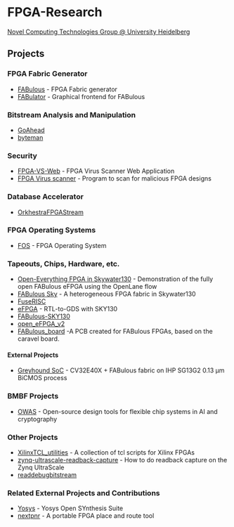 # FPGA-Research

[Novel Computing Technologies Group @ University Heidelberg](https://www.ziti.uni-heidelberg.de/de/forschung/nct.html)

## Projects

### FPGA Fabric Generator
- [FABulous](https://github.com/FPGA-Research/FABulous) - FPGA Fabric generator
- [FABulator](https://github.com/FPGA-Research/FABulator) - Graphical frontend for FABulous

### Bitstream Analysis and Manipulation
- [GoAhead](https://github.com/FPGA-Research/GoAhead)
- [byteman](https://github.com/FPGA-Research/byteman)

### Security
- [FPGA-VS-Web](https://github.com/FPGA-Research/FPGA-VS-Web) - FPGA Virus Scanner Web Application
- [FPGA Virus scanner](https://github.com/FPGA-Research/FPGAVirusScanne) - Program to scan for malicious FPGA designs

### Database Accelerator
- [OrkhestraFPGAStream](https://github.com/FPGA-Research/OrkhestraFPGAStream)

### FPGA Operating Systems
- [FOS](https://github.com/FPGA-Research/fos) - FPGA Operating System

### Tapeouts, Chips, Hardware, etc. 
- [Open-Everything FPGA in Skywater130](https://github.com/FPGA-Research/open_eFPGA_v2) - Demonstration of the fully open FABulous eFPGA using the OpenLane flow
- [FABulous Sky](https://github.com/FPGA-Research/FABulous-Sky---a-heterogeneous-FPGA-fabric-in-Skywater130) - A heterogeneous FPGA fabric in Skywater130
- [FuseRISC](https://github.com/FPGA-Research/fuserisc)
- [eFPGA](https://github.com/FPGA-Research/eFPGA---RTL-to-GDS-with-SKY130) - RTL-to-GDS with SKY130
- [FABulous-SKY130](https://github.com/FPGA-Research/FABulous-SKY130)
- [open_eFPGA_v2](https://github.com/FPGA-Research/open_eFPGA_v2)
- [FABulous_board](https://github.com/FPGA-Research/FABulous_board) -A PCB created for FABulous FPGAs, based on the caravel board.

#### External Projects
- [Greyhound SoC](https://github.com/mole99/greyhound-ihp) - CV32E40X + FABulous fabric on IHP SG13G2 0.13 μm BiCMOS process 

### BMBF Projects
- [OWAS](https://github.com/FPGA-Research/OWAS) - Open-source design tools for flexible chip systems in AI and cryptography

### Other Projects
- [XilinxTCL_utilities](https://github.com/FPGA-Research/XilinxTCL_utilities) - A collection of tcl scripts for Xilinx FPGAs
- [zynq-ultrascale-readback-capture](https://github.com/FPGA-Research/zynq-ultrascale-readback-capture) - How to do readback capture on the Zynq UltraScale
- [readdebugbitstream](https://github.com/FPGA-Research/readdebugbitstream)

### Related External Projects and Contributions
- [Yosys](https://github.com/YosysHQ/yosys) - Yosys Open SYnthesis Suite
- [nextpnr](https://github.com/YosysHQ/nextpnr) - A portable FPGA place and route tool
